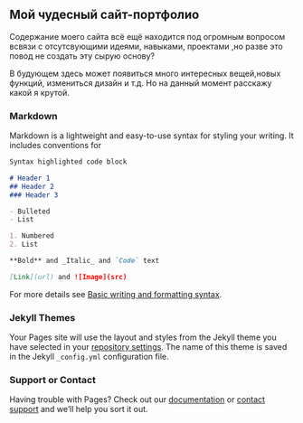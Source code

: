## Мой чудесный сайт-портфолио

Содержание моего сайта всё ещё находится под огромным вопросом всвязи с отсутсвующими идеями, навыками, проектами ,но разве это повод не создать эту сырую основу?

В будующем здесь может появиться много интересных вещей,новых функций, измениться дизайн и т.д. Но на данный момент расскажу какой я крутой.

### Markdown

Markdown is a lightweight and easy-to-use syntax for styling your writing. It includes conventions for

```markdown
Syntax highlighted code block

# Header 1
## Header 2
### Header 3

- Bulleted
- List

1. Numbered
2. List

**Bold** and _Italic_ and `Code` text

[Link](url) and ![Image](src)
```

For more details see [Basic writing and formatting syntax](https://docs.github.com/en/github/writing-on-github/getting-started-with-writing-and-formatting-on-github/basic-writing-and-formatting-syntax).

### Jekyll Themes

Your Pages site will use the layout and styles from the Jekyll theme you have selected in your [repository settings](https://github.com/Rivoonec/Rivoonec.github.io/settings/pages). The name of this theme is saved in the Jekyll `_config.yml` configuration file.

### Support or Contact

Having trouble with Pages? Check out our [documentation](https://docs.github.com/categories/github-pages-basics/) or [contact support](https://support.github.com/contact) and we’ll help you sort it out.
